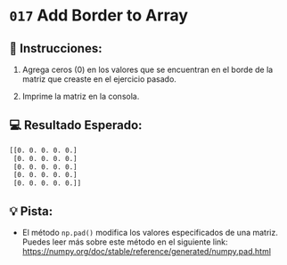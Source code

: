 # `017` Add Border to Array

## 📝 Instrucciones:

1. Agrega ceros (0) en los valores que se encuentran en el borde de la matriz que creaste en el ejercicio pasado.

2. Imprime la matriz en la consola.

## 💻 Resultado Esperado:

```bash
[[0. 0. 0. 0. 0.]
 [0. 0. 0. 0. 0.]
 [0. 0. 0. 0. 0.]
 [0. 0. 0. 0. 0.]
 [0. 0. 0. 0. 0.]]
```

## 💡 Pista:

+ El método `np.pad()` modifica los valores especificados de una matriz. Puedes leer más sobre este método en el siguiente link: https://numpy.org/doc/stable/reference/generated/numpy.pad.html
